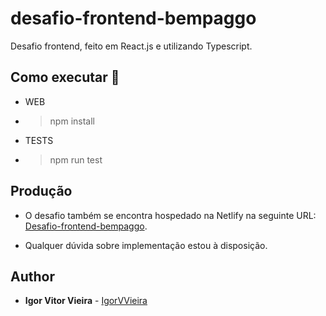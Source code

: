 # desafio-frontend-bempaggo

Desafio frontend, feito em React.js e utilizando Typescript.

## Como executar 🤔

* WEB
- > npm install

* TESTS
- > npm run test


## Produção
* O desafio também se encontra hospedado na  Netlify na seguinte URL: [Desafio-frontend-bempaggo](https://desafio-frontend-bempaggo.netlify.app/).

* Qualquer dúvida sobre implementação estou à disposição.

## Author
* **Igor Vitor Vieira** - [IgorVVieira](https://github.com/IgorVViera)
